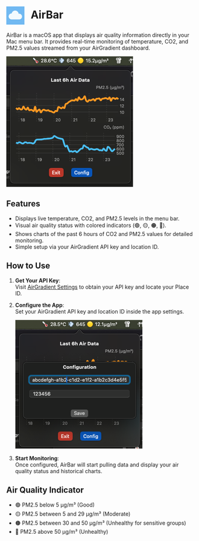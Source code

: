 <h1>
  <img src="https://github.com/mmazzanti/AirBar/blob/2484037408380c42d051749009feea530ea3c478/Images/AirBar.png" alt="AirBar Logo" width="48" height="48" style="vertical-align:middle; margin-right:10px;">
  AirBar
</h1>


AirBar is a macOS app that displays air quality information directly in your Mac menu bar. It provides real-time monitoring of temperature, CO2, and PM2.5 values streamed from your AirGradient dashboard.

![AirGradient Dashboard](https://github.com/mmazzanti/AirBar/blob/2484037408380c42d051749009feea530ea3c478/Images/airgradient-dashboard.png)

## Features

- Displays live temperature, CO2, and PM2.5 levels in the menu bar.
- Visual air quality status with colored indicators (🟢, 🟡, 🟠, 🔴).
- Shows charts of the past 6 hours of CO2 and PM2.5 values for detailed monitoring.
- Simple setup via your AirGradient API key and location ID.

## How to Use

1. **Get Your API Key**:  
   Visit [AirGradient Settings](https://app.airgradient.com/settings/place?tab=4) to obtain your API key and locate your Place ID.

2. **Configure the App**:  
   Set your AirGradient API key and location ID inside the app settings.

   ![Configuration Screen](https://github.com/mmazzanti/AirBar/blob/2484037408380c42d051749009feea530ea3c478/Images/configure.png)

3. **Start Monitoring**:  
   Once configured, AirBar will start pulling data and display your air quality status and historical charts.

## Air Quality Indicator

- 🟢 PM2.5 below 5 µg/m³ (Good)
- 🟡 PM2.5 between 5 and 29 µg/m³ (Moderate)
- 🟠 PM2.5 between 30 and 50 µg/m³ (Unhealthy for sensitive groups)
- 🔴 PM2.5 above 50 µg/m³ (Unhealthy)

